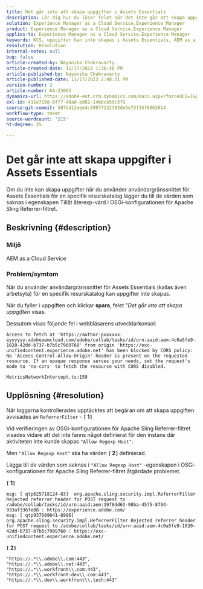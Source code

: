 ```yaml
---
title: Det går inte att skapa uppgifter i Assets Essentials
description: Lär dig hur du löser felet när det inte går att skapa uppgifter i Assets Essentials. Lägg till värden som saknas i egenskapen Allow Regexp Host.
solution: Experience Manager as a Cloud Service,Experience Manager
product: Experience Manager as a Cloud Service,Experience Manager
applies-to: Experience Manager as a Cloud Service,Experience Manager
keywords: KCS, uppgifter kan inte skapas i Assets Essentials, AEM as a Cloud Service, Workspace
resolution: Resolution
internal-notes: null
bug: false
article-created-by: Nayanika Chakravarty
article-created-date: 11/17/2023 1:36:48 PM
article-published-by: Nayanika Chakravarty
article-published-date: 11/17/2023 2:48:31 PM
version-number: 2
article-number: KA-23065
dynamics-url: https://adobe-ent.crm.dynamics.com/main.aspx?forceUCI=1&pagetype=entityrecord&etn=knowledgearticle&id=715f8f59-4e85-ee11-8179-6045bd0065b6
exl-id: 411e7198-6ff7-48ad-bd82-14bbce59c3f9
source-git-commit: 587bd12eee4c59977122393de5e73f15f6062614
workflow-type: tm+mt
source-wordcount: '215'
ht-degree: 3%

---
```


# Det går inte att skapa uppgifter i Assets Essentials


Om du inte kan skapa uppgifter när du använder användargränssnittet för Assets Essentials för en specifik resurskatalog lägger du till de värden som saknas i egenskapen Tillåt återexp-värd i OSGi-konfigurationen för Apache Sling Referrer-filtret.

## Beskrivning {#description}


### Miljö

AEM as a Cloud Service

### Problem/symtom

När du använder användargränssnittet för Assets Essentials (kallas även arbetsyta) för en specifik resurskatalog kan uppgifter inte skapas.

När du fyller i uppgiften och klickar <b>spara</b>, felet &quot;*Det går inte att skapa uppgiften* visas.

Dessutom visas följande fel i webbläsarens utvecklarkonsol:


```
Access to fetch at 'https://author-pxxxxxx-eyyyyyy.adobeaemcloud.com/adobe/collab/tasks/id/urn:aaid:aem:4c0a5fe9-1020-42dd-b737-b7b5c7909760' from origin 'https://exc-unifiedcontent.experience.adobe.net' has been blocked by CORS policy: 
No 'Access-Control-Allow-Origin' header is present on the requested resource. If an opaque response serves your needs, set the request's mode to 'no-cors' to fetch the resource with CORS disabled.

MetricsNetworkIntercept.ts:159
```



## Upplösning {#resolution}


När loggarna kontrollerades upptäcktes att begäran om att skapa uppgiften avvisades av `ReferrerFilter` - <b>`[` 1`]` </b>

Vid verifieringen av OSGi-konfigurationen för Apache Sling Referrer-filtret visades vidare att det inte fanns något definierat för den instans där aktiviteten inte kunde skapas `"Allow Regexp Host"`.

Men `"Allow Regexp Host"` ska ha värden <b>`[` 2`]` </b> definierad.

Lägga till de värden som saknas i `"Allow Regexp Host"` -egenskapen i OSGi-konfigurationen för Apache Sling Referrer-filtret åtgärdade problemet.

<b>`[` 1`]` </b>


```
msg: [ qtp625718124-83]  org.apache.sling.security.impl.ReferrerFilter Rejected referrer header for POST request to /adobe/collab/tasks/id/urn:aaid:aem:19f8dd63-98ba-4575-8794-933af336fe88 : https://experience.adobe.com/
msg: [ qtp937089041-8996]  org.apache.sling.security.impl.ReferrerFilter Rejected referrer header for POST request to /adobe/collab/tasks/id/urn:aaid:aem:4c0a5fe9-1020-42dd-b737-b7b5c7909760 : https://exc-unifiedcontent.experience.adobe.net/
```


<b>`[` 2`]` </b>


```
"https://.*\\.adobe\\.com:443",
"https://.*\\.adobe\\.net:443",
"https://.*\\.workfront\\.com:443",
"https://.*\\.workfront-dev\\.com:443",
"https://.*\\.dev\\.workfront\\.tech:443"
```
